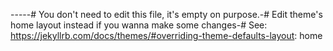 -----# You don't need to edit this file, it's empty on purpose.-# Edit theme's home layout instead if you wanna make some changes-# See: https://jekyllrb.com/docs/themes/#overriding-theme-defaults-layout: home
